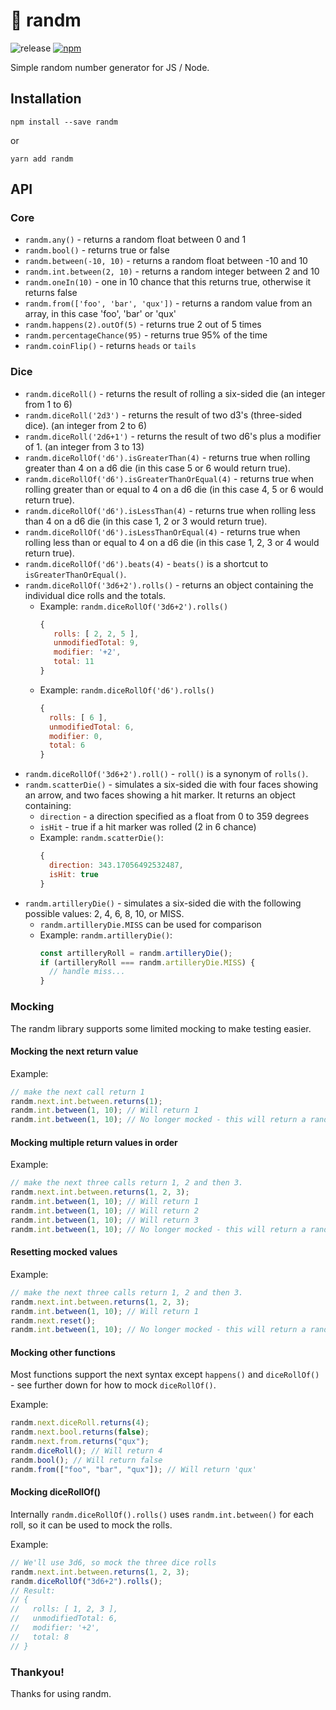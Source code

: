 # 🎲 randm

![release](https://github.com/chrisprobably/randm/workflows/release/badge.svg) [![npm](https://img.shields.io/npm/v/randm)](https://www.npmjs.com/package/randm)

Simple random number generator for JS / Node.

## Installation

```
npm install --save randm
```

or

```
yarn add randm
```

## API

### Core

- `randm.any()` - returns a random float between 0 and 1
- `randm.bool()` - returns true or false
- `randm.between(-10, 10)` - returns a random float between -10 and 10
- `randm.int.between(2, 10)` - returns a random integer between 2 and 10
- `randm.oneIn(10)` - one in 10 chance that this returns true, otherwise it returns false
- `randm.from(['foo', 'bar', 'qux'])` - returns a random value from an array, in this case 'foo', 'bar' or 'qux'
- `randm.happens(2).outOf(5)` - returns true 2 out of 5 times
- `randm.percentageChance(95)` - returns true 95% of the time
- `randm.coinFlip()` - returns `heads` or `tails`

### Dice

- `randm.diceRoll()` - returns the result of rolling a six-sided die (an integer from 1 to 6)
- `randm.diceRoll('2d3')` - returns the result of two d3's (three-sided dice). (an integer from 2 to 6)
- `randm.diceRoll('2d6+1')` - returns the result of two d6's plus a modifier of 1. (an integer from 3 to 13)
- `randm.diceRollOf('d6').isGreaterThan(4)` - returns true when rolling greater than 4 on a d6 die (in this case 5 or 6 would return true).
- `randm.diceRollOf('d6').isGreaterThanOrEqual(4)` - returns true when rolling greater than or equal to 4 on a d6 die (in this case 4, 5 or 6 would return true).
- `randm.diceRollOf('d6').isLessThan(4)` - returns true when rolling less than 4 on a d6 die (in this case 1, 2 or 3 would return true).
- `randm.diceRollOf('d6').isLessThanOrEqual(4)` - returns true when rolling less than or equal to 4 on a d6 die (in this case 1, 2, 3 or 4 would return true).
- `randm.diceRollOf('d6').beats(4)` - `beats()` is a shortcut to `isGreaterThanOrEqual()`.
- `randm.diceRollOf('3d6+2').rolls()` - returns an object containing the individual dice rolls and the totals.
  - Example: `randm.diceRollOf('3d6+2').rolls()`
    ```js
    {
       rolls: [ 2, 2, 5 ],
       unmodifiedTotal: 9,
       modifier: '+2',
       total: 11
    }
    ```
  - Example: `randm.diceRollOf('d6').rolls()`
    ```js
    {
      rolls: [ 6 ],
      unmodifiedTotal: 6,
      modifier: 0,
      total: 6
    }
    ```
- `randm.diceRollOf('3d6+2').roll()` - `roll()` is a synonym of `rolls()`.
- `randm.scatterDie()` - simulates a six-sided die with four faces showing an arrow, and two faces showing a hit marker. It returns an object containing:
  - `direction` - a direction specified as a float from 0 to 359 degrees
  - `isHit` - true if a hit marker was rolled (2 in 6 chance)
  - Example: `randm.scatterDie()`:
    ```js
    {
      direction: 343.17056492532487,
      isHit: true
    }
    ```
- `randm.artilleryDie()` - simulates a six-sided die with the following possible values: 2, 4, 6, 8, 10, or MISS.
  - `randm.artilleryDie.MISS` can be used for comparison
  - Example: `randm.artilleryDie()`:
    ```js
    const artilleryRoll = randm.artilleryDie();
    if (artilleryRoll === randm.artilleryDie.MISS) {
      // handle miss...
    }
    ```

### Mocking

The randm library supports some limited mocking to make testing easier.

#### Mocking the next return value

Example:

```js
// make the next call return 1
randm.next.int.between.returns(1);
randm.int.between(1, 10); // Will return 1
randm.int.between(1, 10); // No longer mocked - this will return a random number between 1 and 10
```

#### Mocking multiple return values in order

Example:

```js
// make the next three calls return 1, 2 and then 3.
randm.next.int.between.returns(1, 2, 3);
randm.int.between(1, 10); // Will return 1
randm.int.between(1, 10); // Will return 2
randm.int.between(1, 10); // Will return 3
randm.int.between(1, 10); // No longer mocked - this will return a random number between 1 and 10
```

#### Resetting mocked values

Example:

```js
// make the next three calls return 1, 2 and then 3.
randm.next.int.between.returns(1, 2, 3);
randm.int.between(1, 10); // Will return 1
randm.next.reset();
randm.int.between(1, 10); // No longer mocked - this will return a random number between 1 and 10
```

#### Mocking other functions

Most functions support the next syntax except `happens()` and `diceRollOf()` - see further down for how to mock `diceRollOf()`.

Example:

```js
randm.next.diceRoll.returns(4);
randm.next.bool.returns(false);
randm.next.from.returns("qux");
randm.diceRoll(); // Will return 4
randm.bool(); // Will return false
randm.from(["foo", "bar", "qux"]); // Will return 'qux'
```

#### Mocking diceRollOf()

Internally `randm.diceRollOf().rolls()` uses `randm.int.between()` for each roll, so it can be used to mock the rolls.

Example:

```js
// We'll use 3d6, so mock the three dice rolls
randm.next.int.between.returns(1, 2, 3);
randm.diceRollOf("3d6+2").rolls();
// Result:
// {
//   rolls: [ 1, 2, 3 ],
//   unmodifiedTotal: 6,
//   modifier: '+2',
//   total: 8
// }
```

### Thankyou!

Thanks for using randm.
